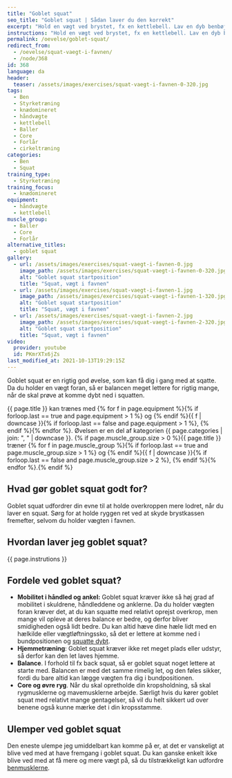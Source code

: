 ```yaml
---
title: "Goblet squat"
seo_title: "Goblet squat | Sådan laver du den korrekt"
excerpt: "Hold en vægt ved brystet, fx en kettlebell. Lav en dyb benbøjning. Hold ryggen ret. Sørg for at knæene går samme vej som tæerne. Stå på flad fod gennem hele bevægelsen."
instructions: "Hold en vægt ved brystet, fx en kettlebell. Lav en dyb benbøjning. Hold ryggen ret. Sørg for at knæene går samme vej som tæerne. Stå på flad fod gennem hele bevægelsen."
permalink: /oevelse/goblet-squat/
redirect_from:
  - /oevelse/squat-vaegt-i-favnen/
  - /node/368
id: 368
language: da
header:
  teaser: /assets/images/exercises/squat-vaegt-i-favnen-0-320.jpg
tags:
  - Ben
  - Styrketræning
  - knædomineret
  - håndvægte
  - kettlebell
  - Baller
  - Core
  - Forlår
  - cirkeltræning
categories:
  - Ben
  - Squat
training_type:
  - Styrketræning
training_focus:
  - knædomineret
equipment:
  - håndvægte
  - kettlebell
muscle_group:
  - Baller
  - Core
  - Forlår
alternative_titles:
  - goblet squat
gallery:
  - url: /assets/images/exercises/squat-vaegt-i-favnen-0.jpg
    image_path: /assets/images/exercises/squat-vaegt-i-favnen-0-320.jpg
    alt: "Goblet squat startposition"
    title: "Squat, vægt i favnen"
  - url: /assets/images/exercises/squat-vaegt-i-favnen-1.jpg
    image_path: /assets/images/exercises/squat-vaegt-i-favnen-1-320.jpg
    alt: "Goblet squat startposition"
    title: "Squat, vægt i favnen"
  - url: /assets/images/exercises/squat-vaegt-i-favnen-2.jpg
    image_path: /assets/images/exercises/squat-vaegt-i-favnen-2-320.jpg
    alt: "Goblet squat startposition"
    title: "Squat, vægt i favnen"
video:
  provider: youtube
  id: PKmrXTx6jZs
last_modified_at: 2021-10-13T19:29:15Z
---
```


Goblet squat er en rigtig god øvelse, som kan få dig i gang med at sqatte. Da du holder en vægt foran, så er balancen meget lettere for rigtig mange, når de skal prøve at komme dybt ned i squatten.

{{ page.title }} kan trænes med {% for f in page.equipment %}{% if forloop.last == true and page.equipment > 1 %} og {% endif %}{{ f | downcase  }}{% if forloop.last == false and page.equipment > 1 %}, {% endif %}{% endfor %}. Øvelsen er en del af kategorien {{ page.categories | join: ", " | downcase }}. {% if page.muscle_group.size > 0 %}{{ page.title }} træner {% for f in page.muscle_group %}{% if forloop.last == true and page.muscle_group.size > 1 %} og {% endif %}{{ f | downcase }}{% if forloop.last == false and page.muscle_group.size > 2 %}, {% endif %}{% endfor %}.{% endif %}

## Hvad gør goblet squat godt for?

Goblet squat udfordrer din evne til at holde overkroppen mere lodret, når du laver en squat. Sørg for at holde ryggen ret ved at skyde brystkassen fremefter, selvom du holder vægten i favnen.

## Hvordan laver jeg goblet squat?

{{ page.instrutions }}

## Fordele ved goblet squat?

- **Mobilitet i håndled og ankel:** Goblet squat kræver ikke så høj grad af mobilitet i skuldrene, håndleddene og anklerne. Da du holder vægten foran kræver det, at du kan squatte med relativt oprejst overkrop, men mange vil opleve at deres balance er bedre, og derfor bliver smidigheden også lidt bedre. Du kan altid hæve dine hæle lidt med en hælkilde eller vægtløftningssko, så det er lettere at komme ned i bundpositionen og [squatte dybt](/squat-dybt/).
- **Hjemmetræning**: Goblet squat kræver ikke ret meget plads eller udstyr, så derfor kan den let laves hjemme.
- **Balance**. I forhold til fx back squat, så er goblet squat noget lettere at starte med. Balancen er med det samme rimelig let, og den føles sikker, fordi du bare altid kan lægge vægten fra dig i bundpositionen.
- **Core og øvre ryg**. Når du skal opretholde din kropsholdning, så skal rygmusklerne og mavemusklerne arbejde. Særligt hvis du kører goblet squat med relativt mange gentagelser, så vil du helt sikkert ud over benene også kunne mærke det i din kropsstamme.

## Ulemper ved goblet squat

Den eneste ulempe jeg umiddelbart kan komme på er, at det er vanskeligt at blive ved med at have fremgang i goblet squat. Du kan ganske enkelt ikke blive ved med at få mere og mere vægt på, så du tilstrækkeligt kan udfordre [benmusklerne](/muskler/ben/).
